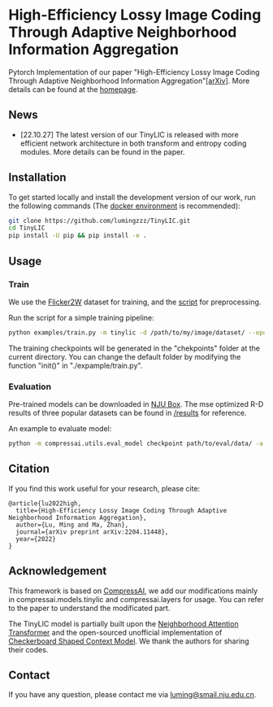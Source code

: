 # High-Efficiency Lossy Image Coding Through Adaptive Neighborhood Information Aggregation
Pytorch Implementation of our paper "High-Efficiency Lossy Image Coding Through Adaptive Neighborhood Information Aggregation"[[arXiv]](https://arxiv.org/abs/2204.11448). More details can be found at the [homepage](https://njuvision.github.io/TinyLIC/). 

## News
- [22.10.27] The latest version of our TinyLIC is released with more efficient network architecture in both transform and entropy coding modules. More details can be found in the paper.

## Installation
To get started locally and install the development version of our work, run the following commands (The [docker environment](https://hub.docker.com/layers/pytorch/pytorch/1.11.0-cuda11.3-cudnn8-devel/images/sha256-9bfcfa72b6b244c1fbfa24864eec97fb29cfafc065999e9a9ba913fa1e690a02?context=explore) is recommended):
```bash
git clone https://github.com/lumingzzz/TinyLIC.git
cd TinyLIC
pip install -U pip && pip install -e .
```

## Usage

### Train
We use the [Flicker2W](https://github.com/liujiaheng/CompressionData) dataset for training, and the [script](https://github.com/xyq7/InvCompress/tree/main/codes/scripts) for preprocessing.

Run the script for a simple training pipeline:
```bash
python examples/train.py -m tinylic -d /path/to/my/image/dataset/ --epochs 400 -lr 1e-4 --batch-size 8 --cuda --save
```
The training checkpoints will be generated in the "chekpoints" folder at the current directory. You can change the default folder by modifying the function "init()" in "./expample/train.py".


### Evaluation
Pre-trained models can be downloaded in [NJU Box](https://box.nju.edu.cn/d/6bd0aafa2faf47cab7c2/). The mse optimized R-D results of three popular datasets can be found in [/results](https://github.com/lumingzzz/TinyLIC/tree/main/results) for reference.

An example to evaluate model:
```bash
python -m compressai.utils.eval_model checkpoint path/to/eval/data/ -a tinylic -p path/to/pretrained/model --cuda
```

## Citation
If you find this work useful for your research, please cite:

```
@article{lu2022high,
  title={High-Efficiency Lossy Image Coding Through Adaptive Neighborhood Information Aggregation},
  author={Lu, Ming and Ma, Zhan},
  journal={arXiv preprint arXiv:2204.11448},
  year={2022}
}
```

## Acknowledgement
This framework is based on [CompressAI](https://github.com/InterDigitalInc/CompressAI/), we add our modifications mainly in compressai.models.tinylic and compressai.layers for usage. You can refer to the paper to understand the modificated part.

The TinyLIC model is partially built upon the [Neighborhood Attention Transformer](https://github.com/SHI-Labs/Neighborhood-Attention-Transformer) and the open-sourced unofficial implementation of [Checkerboard Shaped Context Model](https://github.com/leelitian/Checkerboard-Context-Model-Pytorch). We thank the authors for sharing their codes.

## Contact
If you have any question, please contact me via luming@smail.nju.edu.cn.
